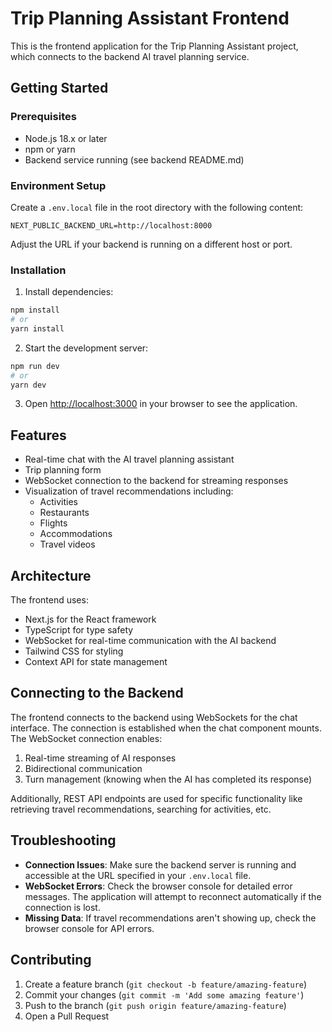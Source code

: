 # Trip Planning Assistant Frontend

This is the frontend application for the Trip Planning Assistant project, which connects to the backend AI travel planning service.

## Getting Started

### Prerequisites

- Node.js 18.x or later
- npm or yarn
- Backend service running (see backend README.md)

### Environment Setup

Create a `.env.local` file in the root directory with the following content:

```
NEXT_PUBLIC_BACKEND_URL=http://localhost:8000
```

Adjust the URL if your backend is running on a different host or port.

### Installation

1. Install dependencies:

```bash
npm install
# or
yarn install
```

2. Start the development server:

```bash
npm run dev
# or
yarn dev
```

3. Open [http://localhost:3000](http://localhost:3000) in your browser to see the application.

## Features

- Real-time chat with the AI travel planning assistant
- Trip planning form
- WebSocket connection to the backend for streaming responses
- Visualization of travel recommendations including:
  - Activities
  - Restaurants
  - Flights
  - Accommodations
  - Travel videos

## Architecture

The frontend uses:

- Next.js for the React framework
- TypeScript for type safety
- WebSocket for real-time communication with the AI backend
- Tailwind CSS for styling
- Context API for state management

## Connecting to the Backend

The frontend connects to the backend using WebSockets for the chat interface. The connection is established when the chat component mounts. The WebSocket connection enables:

1. Real-time streaming of AI responses
2. Bidirectional communication
3. Turn management (knowing when the AI has completed its response)

Additionally, REST API endpoints are used for specific functionality like retrieving travel recommendations, searching for activities, etc.

## Troubleshooting

- **Connection Issues**: Make sure the backend server is running and accessible at the URL specified in your `.env.local` file.
- **WebSocket Errors**: Check the browser console for detailed error messages. The application will attempt to reconnect automatically if the connection is lost.
- **Missing Data**: If travel recommendations aren't showing up, check the browser console for API errors.

## Contributing

1. Create a feature branch (`git checkout -b feature/amazing-feature`)
2. Commit your changes (`git commit -m 'Add some amazing feature'`)
3. Push to the branch (`git push origin feature/amazing-feature`)
4. Open a Pull Request
